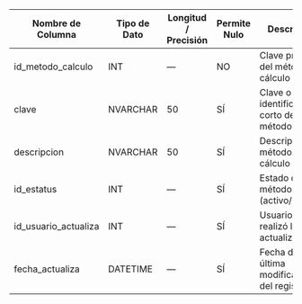 | Nombre de Columna | Tipo de Dato | Longitud / Precisión | Permite Nulo | Descripción |
| --- | --- | --- | --- | --- |
| id_metodo_calculo | INT | — | NO | Clave primaria del método de cálculo |
| clave | NVARCHAR | 50 | SÍ | Clave o identificador corto del método |
| descripcion | NVARCHAR | 50 | SÍ | Descripción del método de cálculo |
| id_estatus | INT | — | SÍ | Estado del método (activo/inactivo) |
| id_usuario_actualiza | INT | — | SÍ | Usuario que realizó la última actualización |
| fecha_actualiza | DATETIME | — | SÍ | Fecha de la última modificación del registro |